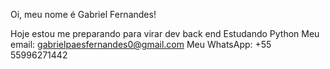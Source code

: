 Oi, meu nome é Gabriel Fernandes!

  Hoje estou me preparando para virar dev back end
  Estudando Python
  Meu email: gabrielpaesfernandes0@gmail.com
  Meu WhatsApp: +55 55996271442
